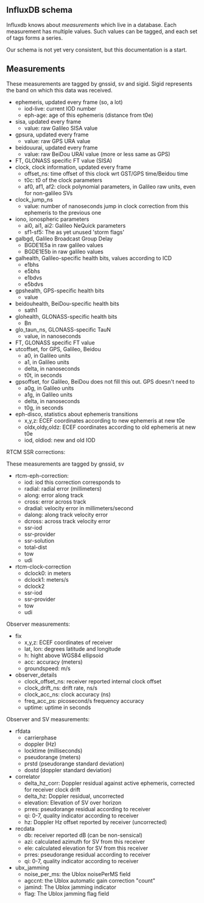InfluxDB schema
---------------

Influxdb knows about *measurements* which live in a database. Each
measurement has multiple values. Such values can be tagged, and each set of
tags forms a series.

Our schema is not yet very consistent, but this documentation is a start.

Measurements
------------
These measurements are tagged by gnssid, sv and sigid. Sigid represents the
band on which this data was received.


 * ephemeris, updated every frame (so, a lot)
   * iod-live: current IOD number
   * eph-age: age of this ephemeris (distance from t0e)
 * sisa, updated every frame
   * value: raw Galileo SISA value
 * gpsura, updated every frame
   * value: raw GPS URA value
 * beidouurai, updated every frame
   * value: raw BeiDou URAI value (more or less same as GPS)
 * FT, GLONASS specific FT value (SISA)
 * clock, clock information, updated every frame
   * offset\_ns: time offset of this clock wrt GST/GPS time/Beidou time
   * t0c: t0 of the clock parameters
   * af0, af1, af2: clock polynomial parameters, in Galileo raw units, even for non-galileo SVs
 * clock\_jump\_ns
   * value: number of nanoseconds jump in clock correction from this
     ephemeris to the previous one
 * iono, ionospheric parameters
   * ai0, ai1, ai2: Galileo NeQuick parameters
   * sf1-sf5: The as yet unused 'storm flags'
 * galbgd, Galileo Broadcast Group Delay
   * BGDE1E5a in raw galileo values
   * BGDE1E5b in raw galileo values
 * galhealth, Galileo-specific health bits, values according to ICD
   * e1bhs
   * e5bhs
   * e1bdvs
   * e5bdvs
 * gpshealth, GPS-specific health bits
   * value
 * beidouhealth, BeiDou-specific health bits
   * sath1
 * glohealth, GLONASS-specific health bits
   * Bn
 * glo\_taun\_ns, GLONASS-specific TauN 
   * value, in nanoseconds
 * FT, GLONASS specific FT value
 * utcoffset, for GPS, Galileo, Beidou
   * a0, in Galileo units
   * a1, in Galileo units
   * delta, in nanoseconds
   * t0t, in seconds
 * gpsoffset, for Galileo, BeiDou does not fill this out. GPS doesn't need to
   * a0g, in Galileo units
   * a1g, in Galileo units
   * delta, in nanoseconds
   * t0g, in seconds
 * eph-disco, statistics about ephemeris transitions
   * x,y,z: ECEF coordinates according to new ephemeris at new t0e
   * oldx,oldy,oldz: ECEF coordinates according to old ephemeris at new t0e
   * iod, oldiod: new and old IOD

RTCM SSR corrections:

These measurements are tagged by gnssid, sv

  * rtcm-eph-correction:
    * iod: iod this correction corresponds to
    * radial: radial error (millimeters)
    * along: error along track
    * cross: error across track
    * dradial: velocity error in millimeters/second
    * dalong: along track velocity error
    * dcross: across track velocity error
    * ssr-iod
    * ssr-provider
    * ssr-solution
    * total-dist
    * tow
    * udi
  * rtcm-clock-correction
    * dclock0: in meters
    * dclock1: meters/s
    * dclock2
    * ssr-iod
    * ssr-provider
    * tow
    * udi

Observer measurements:

 * fix
   * x,y,z: ECEF coordinates of receiver
   * lat, lon: degrees latitude and longitude
   * h: hight above WGS84 ellipsoid
   * acc: accuracy (meters)
   * groundspeed: m/s
 * observer\_details
   * clock\_offset\_ns: receiver reported internal clock offset
   * clock\_drift\_ns: drift rate, ns/s
   * clock\_acc\_ns: clock accuracy (ns)
   * freq\_acc\_ps: picosecond/s frequency accuracy
   * uptime: uptime in seconds


Observer and SV measurements:

 * rfdata
   * carrierphase
   * doppler (Hz)
   * locktime (milliseconds)
   * pseudorange (meters)
   * prstd (pseudorange standard deviation)
   * dostd (doppler standard deviation)
 * correlator
   * delta\_hz\_corr: Doppler residual against active ephemeris, corrected for
     receiver clock drift
   * delta\_hz: Doppler residual, uncorrected
   * elevation: Elevation of SV over horizon
   * prres: pseudorange residual according to receiver
   * qi: 0-7, quality indicator according to receiver
   * hz: Doppler Hz offset reported by receiver (uncorrected)
 * recdata
   * db: receiver reported dB (can be non-sensical)
   * azi: calculated azimuth for SV from this receiver
   * ele: calculated elevation for SV from this receiver
   * prres: pseudorange residual according to receiver
   * qi: 0-7, quality indicator according to receiver
 * ubx\_jamming
   * noise\_per\_ms: the Ublox noisePerMS field
   * agccnt: the Ublox automatic gain correction "count"
   * jamind: The Ublox jamming indicator
   * flag: The Ublox jamming flag field

